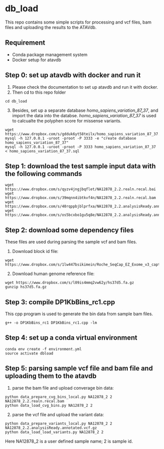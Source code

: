 # db_load

This repo contains some simple scripts for processing and vcf files, bam files and uploading the results to the ATAVdb. 


## Requirement
* Conda package management system
* Docker setup for atavdb  

## Step 0: set up atavdb with docker and run it
1. Please check the documentation to set up atavdb and run it with docker. 
2. Then cd to this repo folder
```
cd db_load
```
3. Besides, set up a separate database _homo_sapiens_variation_87_37_, and import the data into the databse. _homo_sapiens_variation_87_37_ is used to calcualte the polyphen score for missense variants. 
```
wget https://www.dropbox.com/s/gdduk6yt58teilx/homo_sapiens_variation_87_37.sql
mysql -h 127.0.0.1 -uroot -proot -P 3333 -e "create database homo_sapiens_variation_87_37" 
mysql -h 127.0.0.1 -uroot -proot -P 3333 homo_sapiens_variation_87_37 < homo_sapiens_variation_87_37.sql
```


## Step 1: download the test sample input data with the following commands
```
wget https://www.dropbox.com/s/qyzv4jngjbqflet/NA12878_2.2.realn.recal.bai
wget https://www.dropbox.com/s/39mqnn4ibtkvf4n/NA12878_2.2.realn.recal.bam
wget https://www.dropbox.com/s/40rqppbjblprfxa/NA12878_2.2.analysisReady.annotated.vcf.gz.tbi
wget https://www.dropbox.com/s/os5bcxbo1gu5q8e/NA12878_2.2.analysisReady.annotated.vcf.gz
```

## Step 2: download some dependency files 
These files are used during parsing the sample vcf and bam files. 
1. Download block id file:
```
wget https://www.dropbox.com/s/1lw447bsikimein/Roche_SeqCap_EZ_Exome_v3_capture_1kbBlocksIds.txt
```
2. Download human genome reference file:
```
wget https://www.dropbox.com/s/l09is4mmq2vw62y/hs37d5.fa.gz
gunzip hs37d5.fa.gz
```

## Step 3: compile DP1KbBins_rc1.cpp
This cpp program is used to generate the bin data from sample bam files. 
```
g++ -o DP1KbBins_rc1 DP1KbBins_rc1.cpp -lm
```

## Step 4: set up a conda virtual environment 
```
conda env create -f environment.yml
source activate dbload
```

## Step 5: parsing sample vcf file and bam file and uploading them to the atavdb 
1. parse the bam file and upload converage bin data: 
```
python data_prepare_cvg_bins_local.py NA12878_2 2 NA12878_2.2.realn.recal.bam
python data_load_cvg_bins.py NA12878_2 2
```

2. parse the vcf file and upload the variant data:
```
python data_prepare_variants_local.py NA12878_2 2 NA12878_2.2.analysisReady.annotated.vcf.gz
python data_load_load_variants.py NA12878_2 2
```

Here NA12878_2 is a user defined sample name; 2 is sample id. 
